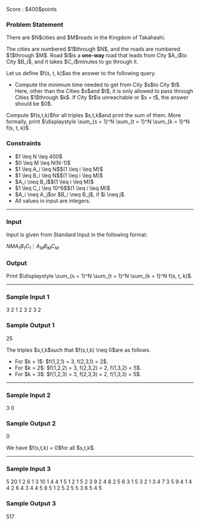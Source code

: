 
<div>

<span>

<span>

<p>
Score : $400$points
</p>

<div>

<section>

### **Problem Statement**

<p>
There are $N$cities and $M$roads in the Kingdom of Takahashi.
</p>

<p>
The cities are numbered $1$through $N$, and the roads are numbered $1$through $M$. Road $i$is a 
<strong>
one-way
</strong>
road that leads from City $A_i$to City $B_i$, and it takes $C_i$minutes to go through it.
</p>

<p>
Let us define $f(s, t, k)$as the answer to the following query.
</p>

<ul>

<li>
Compute the minimum time needed to get from City $s$to City $t$. Here, other than the Cities $s$and $t$, it is only allowed to pass through Cities $1$through $k$. If City $t$is unreachable or $s = t$, the answer should be $0$.
</li>

</ul>

<p>
Compute $f(s,t,k)$for all triples $s,t,k$and print the sum of them. More formally, print $\displaystyle \sum_{s = 1}^N \sum_{t = 1}^N \sum_{k = 1}^N f(s, t, k)$.
</p>

</section>

</div>

<div>

<section>

### **Constraints**

<ul>

<li>
$1 \leq N \leq 400$
</li>

<li>
$0 \leq M \leq N(N-1)$
</li>

<li>
$1 \leq A_i \leq N$$(1 \leq i \leq M)$
</li>

<li>
$1 \leq B_i \leq N$$(1 \leq i \leq M)$
</li>

<li>
$A_i \neq B_i$$(1 \leq i \leq M)$
</li>

<li>
$1 \leq C_i \leq 10^6$$(1 \leq i \leq M)$
</li>

<li>
$A_i \neq A_j$or $B_i \neq B_j$, if $i \neq j$.
</li>

<li>
All values in input are integers.
</li>

</ul>

</section>

</div>

---

<div>

<div>

<section>

### **Input**

<p>
Input is given from Standard Input in the following format:
</p>

<div>

$N$$M$$A_1$$B_1$$C_1$$\vdots$$A_M$$B_M$$C_M$
</div>

</section>

</div>

<div>

<section>

### **Output**

<p>
Print $\displaystyle \sum_{s = 1}^N \sum_{t = 1}^N \sum_{k = 1}^N f(s, t, k)$.
</p>

</section>

</div>

</div>

---

<div>

<section>

### **Sample Input 1**

<div>

3 2
1 2 3
2 3 2

</div>

</section>

</div>

<div>

<section>

### **Sample Output 1**

<div>

25

</div>

<p>
The triples $s,t,k$such that $f(s,t,k) \neq 0$are as follows.
</p>

<ul>

<li>
For $k = 1$: $f(1,2,1) = 3, f(2,3,1) = 2$.
</li>

<li>
For $k = 2$: $f(1,2,2) = 3, f(2,3,2) = 2, f(1,3,2) = 5$.
</li>

<li>
For $k = 3$: $f(1,2,3) = 3, f(2,3,3) = 2, f(1,3,3) = 5$.
</li>

</ul>

</section>

</div>

---

<div>

<section>

### **Sample Input 2**

<div>

3 0

</div>

</section>

</div>

<div>

<section>

### **Sample Output 2**

<div>

0

</div>

<p>
We have $f(s,t,k) = 0$for all $s,t,k$.
</p>

</section>

</div>

---

<div>

<section>

### **Sample Input 3**

<div>

5 20
1 2 6
1 3 10
1 4 4
1 5 1
2 1 5
2 3 9
2 4 8
2 5 6
3 1 5
3 2 1
3 4 7
3 5 9
4 1 4
4 2 6
4 3 4
4 5 8
5 1 2
5 2 5
5 3 6
5 4 5

</div>

</section>

</div>

<div>

<section>

### **Sample Output 3**

<div>

517

</div>

</section>

</div>

</span>

</span>

</div>
